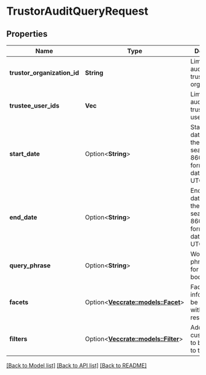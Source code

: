 # TrustorAuditQueryRequest

## Properties

Name | Type | Description | Notes
------------ | ------------- | ------------- | -------------
**trustor_organization_id** | **String** | Limit returned audits to this trustor organizationId. | 
**trustee_user_ids** | **Vec<String>** | Limit returned audits to these trustee userIds. | 
**start_date** | Option<**String**> | Starting date/time for the audit search. ISO-8601 formatted date-time, UTC. | [optional]
**end_date** | Option<**String**> | Ending date/time for the audit search. ISO-8601 formatted date-time, UTC. | [optional]
**query_phrase** | Option<**String**> | Word or phrase to look for in audit bodies. | [optional]
**facets** | Option<[**Vec<crate::models::Facet>**](Facet.md)> | Facet information to be returned with the query results. | [optional]
**filters** | Option<[**Vec<crate::models::Filter>**](Filter.md)> | Additional custom filters to be applied to the query. | [optional]

[[Back to Model list]](../README.md#documentation-for-models) [[Back to API list]](../README.md#documentation-for-api-endpoints) [[Back to README]](../README.md)


